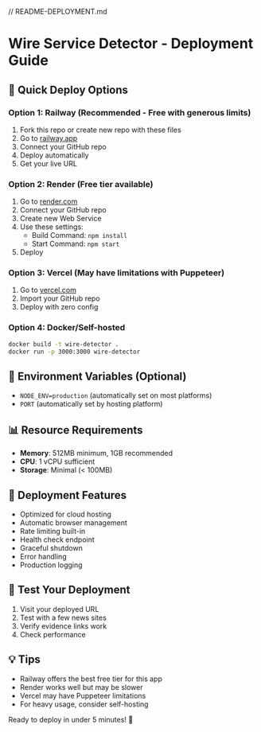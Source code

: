 
// README-DEPLOYMENT.md
# Wire Service Detector - Deployment Guide

## 🚀 Quick Deploy Options

### Option 1: Railway (Recommended - Free with generous limits)
1. Fork this repo or create new repo with these files
2. Go to [railway.app](https://railway.app)
3. Connect your GitHub repo
4. Deploy automatically
5. Get your live URL

### Option 2: Render (Free tier available)
1. Go to [render.com](https://render.com)
2. Connect your GitHub repo
3. Create new Web Service
4. Use these settings:
   - Build Command: `npm install`
   - Start Command: `npm start`
5. Deploy

### Option 3: Vercel (May have limitations with Puppeteer)
1. Go to [vercel.com](https://vercel.com)
2. Import your GitHub repo
3. Deploy with zero config

### Option 4: Docker/Self-hosted
```bash
docker build -t wire-detector .
docker run -p 3000:3000 wire-detector
```

## 🔧 Environment Variables (Optional)
- `NODE_ENV=production` (automatically set on most platforms)
- `PORT` (automatically set by hosting platform)

## 📊 Resource Requirements
- **Memory**: 512MB minimum, 1GB recommended
- **CPU**: 1 vCPU sufficient
- **Storage**: Minimal (< 100MB)

## 🎯 Deployment Features
- Optimized for cloud hosting
- Automatic browser management
- Rate limiting built-in
- Health check endpoint
- Graceful shutdown
- Error handling
- Production logging

## 🧪 Test Your Deployment
1. Visit your deployed URL
2. Test with a few news sites
3. Verify evidence links work
4. Check performance

## 💡 Tips
- Railway offers the best free tier for this app
- Render works well but may be slower
- Vercel may have Puppeteer limitations
- For heavy usage, consider self-hosting

Ready to deploy in under 5 minutes! 🚀
